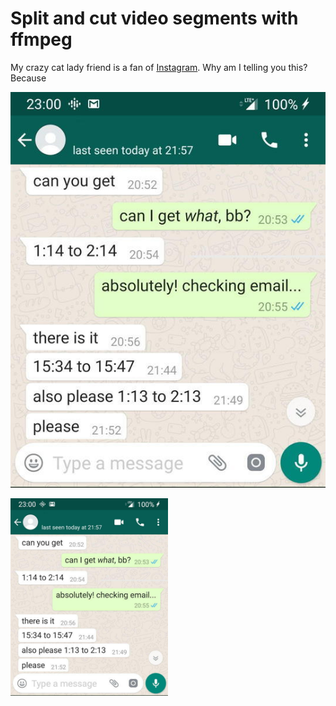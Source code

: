 # Split and cut video segments with ffmpeg

My crazy cat lady friend is a fan of [Instagram](https://www.instagram.com/). Why am I telling you this? Because 

![](./images/whatsapps.jpg)

<img src="./images/whatsapps.jpg" width="50%">
